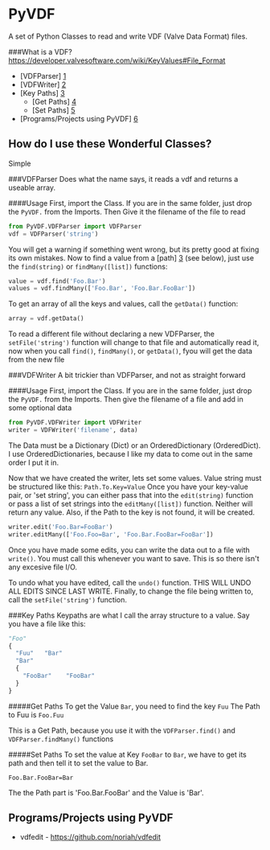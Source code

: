 PyVDF
==

A set of Python Classes to read and write VDF (Valve Data Format) files.

###What is a VDF?
https://developer.valvesoftware.com/wiki/KeyValues#File_Format

* [VDFParser] [1]
* [VDFWriter] [2]
* [Key Paths] [3] 
  * [Get Paths] [4]
  * [Set Paths] [5]
* [Programs/Projects using PyVDF] [6]


How do I use these Wonderful Classes?
--
Simple

###VDFParser
Does what the name says, it reads a vdf and returns a useable array.

####Usage
First, import the Class. If you are in the same folder, just drop the `PyVDF.` from the Imports. Then Give it the filename of the file to read
```Python
from PyVDF.VDFParser import VDFParser
vdf = VDFParser('string')
```
You will get a warning if something went wrong, but its pretty good at fixing its own mistakes. Now to find a value from a [path] [3] (see below), just use the `find(string)` or `findMany([list])` functions:
```Python
value = vdf.find('Foo.Bar')
values = vdf.findMany(['Foo.Bar', 'Foo.Bar.FooBar'])
```
To get an array of all the keys and values, call the `getData()` function:
```Python
array = vdf.getData()
```
To read a different file without declaring a new VDFParser, the `setFile('string')` function will change to that file and automatically read it, now when you call `find()`, `findMany()`, or `getData()`, fyou will get the data from the new file

###VDFWriter
A bit trickier than VDFParser, and not as straight forward

####Usage
First, import the Class. If you are in the same folder, just drop the `PyVDF.` from the Imports. Then give the filename of a file and add in some optional data
```Python
from PyVDF.VDFWriter import VDFWriter
writer = VDFWriter('filename', data)
```
The Data must be a Dictionary (Dict) or an OrderedDictionary (OrderedDict). I use OrderedDictionaries, because I like my data to come out in the same order I put it in.

Now that we have created the writer, lets set some values. Value string must be structured like this: `Path.To.Key=Value` Once you have your key-value pair, or 'set string', you can either pass that into the `edit(string)` function or pass a list of set strings into the `editMany([list])` function. Neither will return any value. Also, if the Path to the key is not found, it will be created.
```Python
writer.edit('Foo.Bar=FooBar')
writer.editMany(['Foo.Foo=Bar', 'Foo.Bar.FooBar=FooBar'])
```
Once you have made some edits, you can write the data out to a file with `write()`. You must call this whenever you want to save. This is so there isn't any excesive file I/O.

To undo what you have edited, call the `undo()` function. THIS WILL UNDO ALL EDITS SINCE LAST WRITE. Finally, to change the file being written to, call the `setFile('string')` function.

###Key Paths
Keypaths are what I call the array structure to a value.
Say you have a file like this:
```Python
"Foo"
{
  "Fuu"   "Bar"
  "Bar"
  {
    "FooBar"    "FooBar"
  }
}
```
#####Get Paths
To get the Value `Bar`, you need to find the key `Fuu`
The Path to Fuu is `Foo.Fuu`

This is a Get Path, because you use it with the `VDFParser.find()` and `VDFParser.findMany()` functions

#####Set Paths
To set the value at Key `FooBar` to `Bar`, we have to get its path and then tell it to set the value to Bar.

`Foo.Bar.FooBar=Bar`

The the Path part is 'Foo.Bar.FooBar' and the Value is 'Bar'. 


Programs/Projects using PyVDF
--
* vdfedit - https://github.com/noriah/vdfedit


[1]: #vdfparser "VDFParser"
[2]: #vdfwriter "VDFWriter"
[3]: #key-paths "Key Paths"
[4]: #get-paths "Get Key Paths"
[5]: #set-paths "Set Key Paths"
[6]: #programsprojects-using-pyvdf "What uses PyVDF?"
